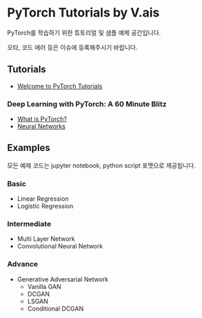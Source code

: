 # PyTorch Tutorials by V.ais

PyTorch를 학습하기 위한 튜토리얼 및 샘플 예제 공간입니다.  

오타, 코드 에러 등은 이슈에 등록해주시기 바랍니다.

## Tutorials
- [Welcome to PyTorch Tutorials](https://github.com/V-AIS/pytorch/blob/master/Official_Tutorials/welcome.md)
### Deep Learning with PyTorch: A 60 Minute Blitz
- [What is PyTorch?](https://github.com/V-AIS/pytorch/blob/master/Official_Tutorials/Deep%20Learning%20with%20PyTorch-%20A%2060%20Minute%20Blitz/What%20is%20PyTorch/What_is_PyTorch%3F.md)
- [Neural Networks](https://github.com/V-AIS/pytorch/blob/master/Official_Tutorials/Deep%20Learning%20with%20PyTorch-%20A%2060%20Minute%20Blitz/Neural%20Networks/Neural_Networks.md)



## Examples
모든 예제 코드는 jupyter notebook, python script 포맷으로 제공됩니다.

### Basic
  - Linear Regression
  - Logistic Regression

### Intermediate
  - Multi Layer Network
  - Convolutional Neural Network

### Advance
  - Generative Adversarial Network
    - Vanilla GAN
    - DCGAN
    - LSGAN
    - Conditional DCGAN
